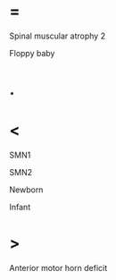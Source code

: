 # =


Spinal muscular atrophy 2

Floppy baby

# .

# <

SMN1

SMN2

Newborn

Infant

# >

Anterior motor horn deficit
